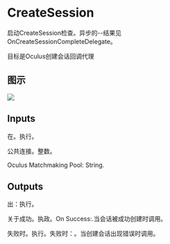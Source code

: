 # CreateSession

启动CreateSession检查。异步的--结果见OnCreateSessionCompleteDelegate。

目标是Oculus创建会话回调代理

## 图示

![]($-20221218-20145282.png)

## Inputs

在。执行。

公共连接。整数。

Oculus Matchmaking Pool: String.  

## Outputs

出：执行。

关于成功。执政。On Success:.当会话被成功创建时调用。

失败时。执行。失败时：。当创建会话出现错误时调用。
